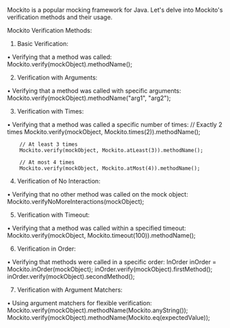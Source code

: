 Mockito is a popular mocking framework for Java. Let's delve into Mockito's verification methods and their usage.

Mockito Verification Methods:

1. Basic Verification:

  •	Verifying that a method was called:
    		Mockito.verify(mockObject).methodName();

2. Verification with Arguments:

  •	Verifying that a method was called with specific arguments:
     	 	Mockito.verify(mockObject).methodName("arg1", "arg2");

3. Verification with Times:

  •	Verifying that a method was called a specific number of times:
        // Exactly 2 times
        Mockito.verify(mockObject, Mockito.times(2)).methodName();
        
        // At least 3 times
        Mockito.verify(mockObject, Mockito.atLeast(3)).methodName();
        
        // At most 4 times
        Mockito.verify(mockObject, Mockito.atMost(4)).methodName();

4. Verification of No Interaction:

  •	Verifying that no other method was called on the mock object:
        Mockito.verifyNoMoreInteractions(mockObject);

5. Verification with Timeout:

  •	Verifying that a method was called within a specified timeout:
        Mockito.verify(mockObject, Mockito.timeout(100)).methodName();

6. Verification in Order:

  •	Verifying that methods were called in a specific order:
        InOrder inOrder = Mockito.inOrder(mockObject);
        inOrder.verify(mockObject).firstMethod();
        inOrder.verify(mockObject).secondMethod();

7. Verification with Argument Matchers:

  •	Using argument matchers for flexible verification:
        Mockito.verify(mockObject).methodName(Mockito.anyString());
        Mockito.verify(mockObject).methodName(Mockito.eq(expectedValue));

